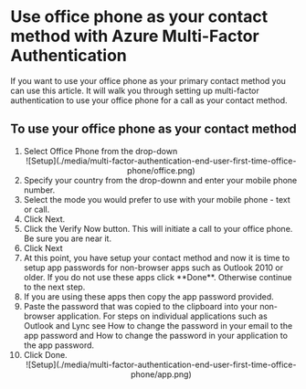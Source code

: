 <properties 
	pageTitle="Use office phone as your contact method with Azure MFA" 
	description="This page will show users how to use their office phone as the primary contact method for Azure MFA." 
	services="multi-factor-authentication" 
	documentationCenter="" 
	authors="billmath" 
	manager="terrylan" 
	editor="bryanla"/>

<tags 
	ms.service="multi-factor-authentication" 
	ms.workload="identity" 
	ms.tgt_pltfrm="na" 
	ms.devlang="na" 
	ms.topic="article" 
	ms.date="06/02/2015" 
	ms.author="billmath"/>

# Use office phone as your contact method with Azure Multi-Factor Authentication

If you want to use your office phone as your primary contact method you can use this article.  It will walk you through setting up multi-factor authentication to use your office phone for a call as your contact method.

## To use your office phone as your contact method

<ol>
<li>Select Office Phone from the drop-down</li>

<center>![Setup](./media/multi-factor-authentication-end-user-first-time-office-phone/office.png)</center>


<li>Specify your country from the drop-downn and enter your mobile phone number.</li>
<li>Select the mode you would prefer to use with your mobile phone - text or call.</li>
<li>Click Next.</li>
<li>Click the Verify Now button. This will initiate a call to your office phone.  Be sure you are near it. 
<li>Click Next</li>
<li>At this point, you have setup your contact method and now it is time to setup app passwords for non-browser apps such as Outlook 2010 or older. If you do not use these apps click **Done**.  Otherwise continue to the next step.
<li>If you are using these apps then copy the app password provided.</li>

<li>Paste the password that was copied to the clipboard into your non-browser application. For steps on individual applications such as Outlook and Lync see How to change the password in your email to the app password and How to change the password in your application to the app password.</li>
<li>Click Done.</li>



<center>![Setup](./media/multi-factor-authentication-end-user-first-time-office-phone/app.png)</center>
 